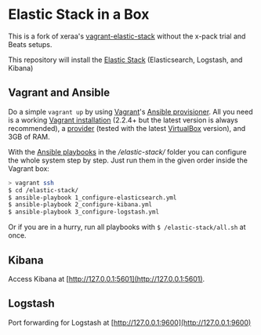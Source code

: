 # Elastic Stack in a Box

This is a fork of xeraa's [vagrant-elastic-stack](https://github.com/xeraa/vagrant-elastic-stack) without the x-pack trial and Beats setups.

This repository will install the [Elastic Stack](https://www.elastic.co/products) (Elasticsearch, Logstash, and Kibana)


## Vagrant and Ansible

Do a simple `vagrant up` by using [Vagrant](https://www.vagrantup.com)'s [Ansible provisioner](https://www.vagrantup.com/docs/provisioning/ansible.html). All you need is a working [Vagrant installation](https://www.vagrantup.com/docs/installation/) (2.2.4+ but the latest version is always recommended), a [provider](https://www.vagrantup.com/docs/providers/) (tested with the latest [VirtualBox](https://www.virtualbox.org) version), and 3GB of RAM.

With the [Ansible playbooks](https://docs.ansible.com/ansible/playbooks.html) in the */elastic-stack/* folder you can configure the whole system step by step. Just run them in the given order inside the Vagrant box:

```sh
> vagrant ssh
$ cd /elastic-stack/
$ ansible-playbook 1_configure-elasticsearch.yml
$ ansible-playbook 2_configure-kibana.yml
$ ansible-playbook 3_configure-logstash.yml
```

Or if you are in a hurry, run all playbooks with `$ /elastic-stack/all.sh` at once.


## Kibana

Access Kibana at [http://127.0.0.1:5601](http://127.0.0.1:5601).

## Logstash
Port forwarding for Logstash at [http://127.0.0.1:9600](http://127.0.0.1:9600)
